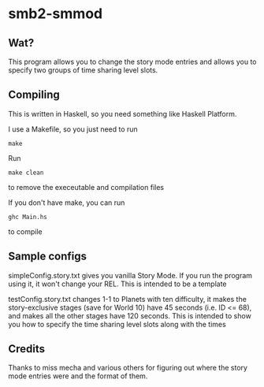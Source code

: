
# smb2-smmod

## Wat?

This program allows you to change the story mode entries and allows you to specify two groups of time sharing level slots.

## Compiling

This is written in Haskell, so you need something like Haskell Platform.

I use a Makefile, so you just need to run
```
make
```

Run
```
make clean
```
to remove the execeutable and compilation files

If you don't have make, you can run
```
ghc Main.hs
```
to compile


## Sample configs

simpleConfig.story.txt gives you vanilla Story Mode. If you run the program using it, it won't change your REL. This is intended to be a template

testConfig.story.txt changes 1-1 to Planets with ten difficulty, it makes the story-exclusive stages (save for World 10) have 45 seconds (i.e. ID <= 68), and makes all the other stages have 120 seconds. This is intended to show you how to specify the time sharing level slots along with the times


## Credits

Thanks to miss mecha and various others for figuring out where the story mode entries were and the format of them.
